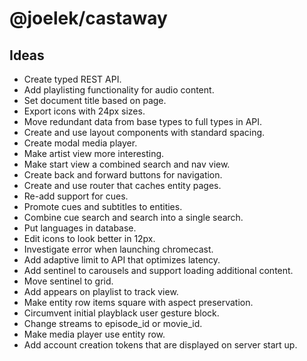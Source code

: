 # @joelek/castaway

## Ideas

* Create typed REST API.
* Add playlisting functionality for audio content.
* Set document title based on page.
* Export icons with 24px sizes.
* Move redundant data from base types to full types in API.
* Create and use layout components with standard spacing.
* Create modal media player.
* Make artist view more interesting.
* Make start view a combined search and nav view.
* Create back and forward buttons for navigation.
* Create and use router that caches entity pages.
* Re-add support for cues.
* Promote cues and subtitles to entities.
* Combine cue search and search into a single search.
* Put languages in database.
* Edit icons to look better in 12px.
* Investigate error when launching chromecast.
* Add adaptive limit to API that optimizes latency.
* Add sentinel to carousels and support loading additional content.
* Move sentinel to grid.
* Add appears on playlist to track view.
* Make entity row items square with aspect preservation.
* Circumvent initial playblack user gesture block.
* Change streams to episode_id or movie_id.
* Make media player use entity row.
* Add account creation tokens that are displayed on server start up.
